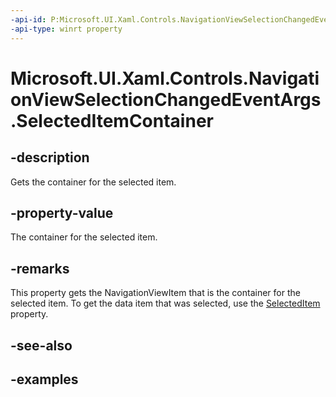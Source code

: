 ```yaml
---
-api-id: P:Microsoft.UI.Xaml.Controls.NavigationViewSelectionChangedEventArgs.SelectedItemContainer
-api-type: winrt property
---
```

<!-- Property syntax.
public NavigationViewItemBase SelectedItemContainer { get; }
-->

# Microsoft.UI.Xaml.Controls.NavigationViewSelectionChangedEventArgs.SelectedItemContainer


## -description

Gets the container for the selected item.


## -property-value

The container for the selected item.


## -remarks

This property gets the NavigationViewItem that is the container for the selected item. To get the data item that was selected, use the [SelectedItem](navigationviewselectionchangedeventargs_selecteditem.md) property.


## -see-also


## -examples


